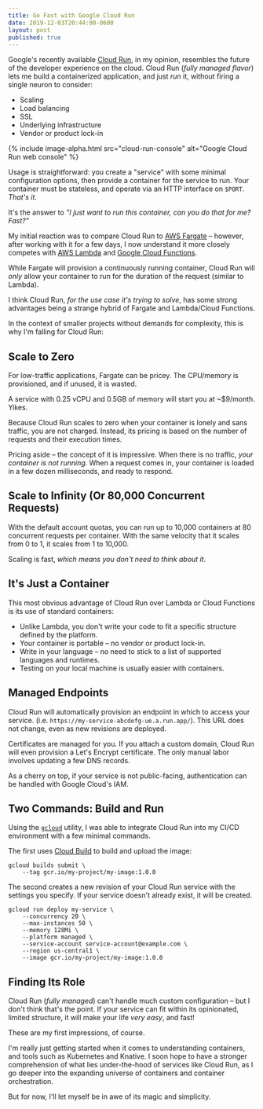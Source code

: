 ```yaml
---
title: Go Fast with Google Cloud Run
date: 2019-12-03T20:44:00-0600
layout: post
published: true
---
```


Google's recently available [Cloud Run](https://cloud.google.com/run/), in my opinion, resembles the future of the developer experience on the cloud. Cloud Run (*fully managed flavor*) lets me build a containerized application, and just *run* it, without firing a single neuron to consider:

* Scaling
* Load balancing
* SSL
* Underlying infrastructure
* Vendor or product lock-in

{% include image-alpha.html src="cloud-run-console" alt="Google Cloud Run web console" %}

<!--more-->

Usage is straightforward: you create a "service" with some minimal configuration options, then provide a container for the service to run. Your container must be stateless, and operate via an HTTP interface on `$PORT`. *That's it*.

It's the answer to *"I just want to run this container, can you do that for me? Fast?"*

My initial reaction was to compare Cloud Run to [AWS Fargate](https://aws.amazon.com/fargate/) – however, after working with it for a few days, I now understand it more closely competes with [AWS Lambda](https://aws.amazon.com/lambda/) and [Google Cloud Functions](https://cloud.google.com/functions/).

While Fargate will provision a continuously running container, Cloud Run will *only* allow your container to run for the duration of the request (similar to Lambda).

I think Cloud Run, *for the use case it's trying to solve*, has some strong advantages being a strange hybrid of Fargate and Lambda/Cloud Functions.

In the context of smaller projects without demands for complexity, this is why I'm falling for Cloud Run:

## Scale to Zero

For low-traffic applications, Fargate can be pricey. The CPU/memory is provisioned, and if unused, it is wasted.

A service with 0.25 vCPU and 0.5GB of memory will start you at ~$9/month. Yikes.

Because Cloud Run scales to zero when your container is lonely and sans traffic, you are not charged. Instead, its pricing is based on the number of requests and their execution times.

Pricing aside – the concept of it is impressive. When there is no traffic, *your container is not running*. When a request comes in, your container is loaded in a few dozen milliseconds, and ready to respond.

## Scale to Infinity (Or 80,000 Concurrent Requests)

With the default account quotas, you can run up to 10,000 containers at 80 concurrent requests per container. With the same velocity that it scales from 0 to 1, it scales from 1 to 10,000.

Scaling is fast, *which means you don't need to think about it*.

## It's Just a Container

This most obvious advantage of Cloud Run over Lambda or Cloud Functions is its use of standard containers:

* Unlike Lambda, you don't write your code to fit a specific structure defined by the platform.
* Your container is portable – no vendor or product lock-in.
* Write in your language – no need to stick to a list of supported languages and runtimes.
* Testing on your local machine is usually easier with containers.

## Managed Endpoints

Cloud Run will automatically provision an endpoint in which to access your service. (i.e. `https://my-service-abcdefg-ue.a.run.app/`). This URL does not change, even as new revisions are deployed.

Certificates are managed for you. If you attach a custom domain, Cloud Run will even provision a Let's Encrypt certificate. The only manual labor involves updating a few DNS records.

As a cherry on top, if your service is not public-facing, authentication can be handled with Google Cloud's IAM.

## Two Commands: Build and Run

Using the [`gcloud`](https://cloud.google.com/sdk/gcloud/) utility, I was able to integrate Cloud Run into my CI/CD environment with a few minimal commands.

The first uses [Cloud Build](https://cloud.google.com/cloud-build/) to build and upload the image:

```
gcloud builds submit \
	--tag gcr.io/my-project/my-image:1.0.0
```

The second creates a new revision of your Cloud Run service with the settings you specify. If your service doesn't already exist, it will be created.

```
gcloud run deploy my-service \
	--concurrency 20 \
	--max-instances 50 \
	--memory 128Mi \
	--platform managed \
	--service-account service-account@example.com \
	--region us-central1 \
	--image gcr.io/my-project/my-image:1.0.0
```

## Finding Its Role

Cloud Run (*fully managed*) can't handle much custom configuration – but I don't think that's the point. If your service can fit within its opinionated, limited structure, it will make your life *very easy*, and fast!

These are my first impressions, of course.

I'm really just getting started when it comes to understanding containers, and tools such as Kubernetes and Knative. I soon hope to have a stronger comprehension of what lies under-the-hood of services like Cloud Run, as I go deeper into the expanding universe of containers and container orchestration.

But for now, I'll let myself be in awe of its magic and simplicity.